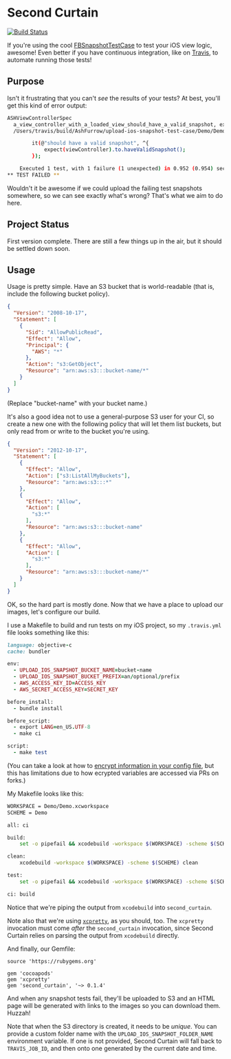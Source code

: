 Second Curtain
=============================

[![Build Status](https://travis-ci.org/AshFurrow/second_curtain.svg?branch=master)](https://travis-ci.org/AshFurrow/second_curtain)

If you're using the cool [FBSnapshotTestCase](https://github.com/facebook/ios-snapshot-test-case) to test your iOS view logic, awesome! Even better if you have continuous integration, like on [Travis](https://travis-ci.org), to automate running those tests!

Purpose
----------------

Isn't it frustrating that you can't *see* the results of your tests? At best, you'll get this kind of error output:

``` sh
ASHViewControllerSpec
  a_view_controller_with_a_loaded_view_should_have_a_valid_snapshot, expected a matching snapshot in a_view_controller_with_a_loaded_view_should_have_a_valid_snapshot
  /Users/travis/build/AshFurrow/upload-ios-snapshot-test-case/Demo/DemoTests/DemoTests.m:31

        it(@"should have a valid snapshot", ^{
            expect(viewController).to.haveValidSnapshot();
        });

    Executed 1 test, with 1 failure (1 unexpected) in 0.952 (0.954) seconds
** TEST FAILED **
```

Wouldn't it be awesome if we could upload the failing test snapshots somewhere, so we can see exactly what's wrong? That's what we aim to do here.

Project Status
----------------

First version complete. There are still a few things up in the air, but it should be settled down soon.

Usage
----------------

Usage is pretty simple. Have an S3 bucket that is world-readable (that is, include the following bucket policy).

``` json
{
  "Version": "2008-10-17",
  "Statement": [
    {
      "Sid": "AllowPublicRead",
      "Effect": "Allow",
      "Principal": {
        "AWS": "*"
      },
      "Action": "s3:GetObject",
      "Resource": "arn:aws:s3:::bucket-name/*"
    }
  ]
}
```

(Replace "bucket-name" with your bucket name.)

It's also a good idea not to use a general-purpose S3 user for your CI, so create a new one with the following policy that will let them list buckets, but only read from or write to the bucket you're using.

``` json
{
  "Version": "2012-10-17",
  "Statement": [
    {
      "Effect": "Allow",
      "Action": ["s3:ListAllMyBuckets"],
      "Resource": "arn:aws:s3:::*"
    },
    {
      "Effect": "Allow",
      "Action": [
        "s3:*"
      ],
      "Resource": "arn:aws:s3:::bucket-name"
    },
    {
      "Effect": "Allow",
      "Action": [
        "s3:*"
      ],
      "Resource": "arn:aws:s3:::bucket-name/*"
    }
  ]
}
```

OK, so the hard part is mostly done. Now that we have a place to upload our images, let's configure our build.

I use a Makefile to build and run tests on my iOS project, so my `.travis.yml` file looks something like this:

``` ruby
language: objective-c
cache: bundler

env:
  - UPLOAD_IOS_SNAPSHOT_BUCKET_NAME=bucket-name
  - UPLOAD_IOS_SNAPSHOT_BUCKET_PREFIX=an/optional/prefix
  - AWS_ACCESS_KEY_ID=ACCESS_KEY
  - AWS_SECRET_ACCESS_KEY=SECRET_KEY

before_install:
  - bundle install

before_script:
  - export LANG=en_US.UTF-8
  - make ci

script:
  - make test
```

(You can take a look at how to [encrypt information in your config file](http://docs.travis-ci.com/user/encryption-keys/), but this has limitations due to how ecrypted variables are accessed via PRs on forks.)

My Makefile looks like this:

``` sh
WORKSPACE = Demo/Demo.xcworkspace
SCHEME = Demo

all: ci

build:
	set -o pipefail && xcodebuild -workspace $(WORKSPACE) -scheme $(SCHEME) -sdk iphonesimulator build | xcpretty -c

clean:
	xcodebuild -workspace $(WORKSPACE) -scheme $(SCHEME) clean

test:
	set -o pipefail && xcodebuild -workspace $(WORKSPACE) -scheme $(SCHEME) -configuration Debug test -sdk iphonesimulator | second_curtain | xcpretty -c --test

ci:	build
```

Notice that we're piping the output from `xcodebuild` into `second_curtain`.

Note also that we're using [`xcpretty`](http://github.com/supermarin/xcpretty), as you should, too. The `xcpretty` invocation must come *after* the `second_curtain` invocation, since Second Curtain relies on parsing the output from `xcodebuild` directly.

And finally, our Gemfile:

```
source 'https://rubygems.org'

gem 'cocoapods'
gem 'xcpretty'
gem 'second_curtain', '~> 0.1.4'
```

And when any snapshot tests fail, they'll be uploaded to S3 and an HTML page will be generated with links to the images so you can download them. Huzzah!

Note that when the S3 directory is created, it needs to be *unique*. You can provide a custom folder name with the `UPLOAD_IOS_SNAPSHOT_FOLDER_NAME` environment variable. If one is not provided, Second Curtain will fall back to `TRAVIS_JOB_ID`, and then onto one generated by the current date and time.
